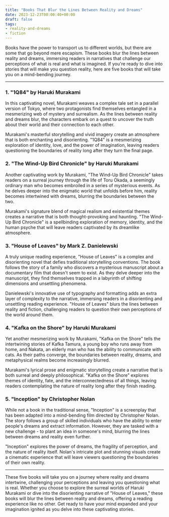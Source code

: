 ```yaml
---
title: "Books That Blur the Lines Between Reality and Dreams"
date: 2023-12-23T00:00:40+00:00
draft: false
tags: 
- reality-and-dreams
- fiction
---
```


Books have the power to transport us to different worlds, but there are some that go beyond mere escapism. These books blur the lines between reality and dreams, immersing readers in narratives that challenge our perceptions of what is real and what is imagined. If you're ready to dive into stories that will make you question reality, here are five books that will take you on a mind-bending journey.

---

### 1. "1Q84" by Haruki Murakami

In this captivating novel, Murakami weaves a complex tale set in a parallel version of Tokyo, where two protagonists find themselves entangled in a mesmerizing web of mystery and surrealism. As the lines between reality and dreams blur, the characters embark on a quest to uncover the truth about their world and their connection to each other.

Murakami's masterful storytelling and vivid imagery create an atmosphere that is both enchanting and disorienting. "1Q84" is a mesmerizing exploration of identity, love, and the power of imagination, leaving readers questioning the boundaries of reality long after they turn the final page.

### 2. "The Wind-Up Bird Chronicle" by Haruki Murakami

Another captivating work by Murakami, "The Wind-Up Bird Chronicle" takes readers on a surreal journey through the life of Toru Okada, a seemingly ordinary man who becomes embroiled in a series of mysterious events. As he delves deeper into the enigmatic world that unfolds before him, reality becomes intertwined with dreams, blurring the boundaries between the two.

Murakami's signature blend of magical realism and existential themes creates a narrative that is both thought-provoking and haunting. "The Wind-Up Bird Chronicle" is a spellbinding exploration of memory, identity, and the human psyche that will leave readers captivated by its dreamlike atmosphere.

### 3. "House of Leaves" by Mark Z. Danielewski

A truly unique reading experience, "House of Leaves" is a complex and disorienting novel that defies traditional storytelling conventions. The book follows the story of a family who discovers a mysterious manuscript about a documentary film that doesn't seem to exist. As they delve deeper into the manuscript, they find themselves trapped in a labyrinth of shifting dimensions and unsettling phenomena.

Danielewski's innovative use of typography and formatting adds an extra layer of complexity to the narrative, immersing readers in a disorienting and unsettling reading experience. "House of Leaves" blurs the lines between reality and fiction, challenging readers to question their own perceptions of the world around them.

### 4. "Kafka on the Shore" by Haruki Murakami

Yet another mesmerizing work by Murakami, "Kafka on the Shore" tells the intertwining stories of Kafka Tamura, a young boy who runs away from home, and Nakata, an elderly man who has the ability to communicate with cats. As their paths converge, the boundaries between reality, dreams, and metaphysical realms become increasingly blurred.

Murakami's lyrical prose and enigmatic storytelling create a narrative that is both surreal and deeply philosophical. "Kafka on the Shore" explores themes of identity, fate, and the interconnectedness of all things, leaving readers contemplating the nature of reality long after they finish reading.

### 5. "Inception" by Christopher Nolan

While not a book in the traditional sense, "Inception" is a screenplay that has been adapted into a mind-bending film directed by Christopher Nolan. The story follows a group of skilled individuals who have the ability to enter people's dreams and extract information. However, they are tasked with a new challenge - to plant an idea in someone's mind, blurring the lines between dreams and reality even further.

"Inception" explores the power of dreams, the fragility of perception, and the nature of reality itself. Nolan's intricate plot and stunning visuals create a cinematic experience that will leave viewers questioning the boundaries of their own reality.

---

These five books will take you on a journey where reality and dreams intertwine, challenging your perceptions and leaving you questioning what is real. Whether you choose to explore the surreal worlds of Haruki Murakami or dive into the disorienting narrative of "House of Leaves," these books will blur the lines between reality and dreams, offering a reading experience like no other. Get ready to have your mind expanded and your imagination ignited as you delve into these captivating stories.